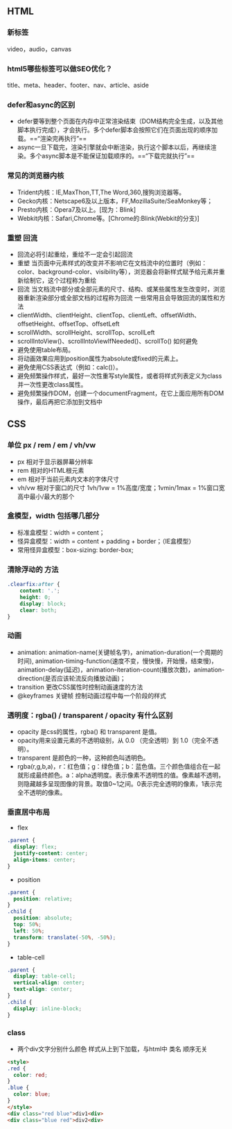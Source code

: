 ## HTML

### 新标签

video，audio，canvas

### html5哪些标签可以做SEO优化？

title、meta、header、footer、nav、article、aside

### defer和async的区别

- defer要等到整个页面在内存中正常渲染结束（DOM结构完全生成，以及其他脚本执行完成），才会执行。多个defer脚本会按照它们在页面出现的顺序加载。==“渲染完再执行”==
- async一旦下载完，渲染引擎就会中断渲染，执行这个脚本以后，再继续渲染。多个async脚本是不能保证加载顺序的。==“下载完就执行”==

### 常见的浏览器内核

- Trident内核：IE,MaxThon,TT,The Word,360,搜狗浏览器等。
- Gecko内核：Netscape6及以上版本，FF,MozillaSuite/SeaMonkey等；
- Presto内核：Opera7及以上。[现为：Blink]
- Webkit内核：Safari,Chrome等。[Chrome的:Blink(Webkit的分支)]

### 重塑 回流

- 回流必将引起重绘，重绘不一定会引起回流
- 重塑 当页面中元素样式的改变并不影响它在文档流中的位置时（例如：color、background-color、visibility等），浏览器会将新样式赋予给元素并重新绘制它，这个过程称为重绘
- 回流 当文档流中部分或全部元素的尺寸、结构、或某些属性发生改变时，浏览器重新渲染部分或全部文档的过程称为回流
一些常用且会导致回流的属性和方法
- clientWidth、clientHeight、clientTop、clientLeft、offsetWidth、offsetHeight、offsetTop、offsetLeft
- scrollWidth、scrollHeight、scrollTop、scrollLeft
- scrollIntoView()、scrollIntoViewIfNeeded()、scrollTo()
如何避免
- 避免使用table布局。
- 将动画效果应用到position属性为absolute或fixed的元素上。
- 避免使用CSS表达式（例如：calc()）。
- 避免频繁操作样式，最好一次性重写style属性，或者将样式列表定义为class并一次性更改class属性。
- 避免频繁操作DOM，创建一个documentFragment，在它上面应用所有DOM操作，最后再把它添加到文档中

## CSS

### 单位 px / rem / em / vh/vw

- px 相对于显示器屏幕分辨率
- rem 相对的HTML根元素
- em 相对于当前元素内文本的字体尺寸
- vh/vw 相对于窗口的尺寸 1vh/1vw = 1%高度/宽度；1vmin/1max = 1%窗口宽高中最小/最大的那个

### 盒模型，width 包括哪几部分

- 标准盒模型：width = content；
- 怪异盒模型：width = content + padding + border；（IE盒模型）
- 常用怪异盒模型：box-sizing: border-box;

### 清除浮动的 方法

```css
.clearfix:after {
    content: '.';
    height: 0;
    display: block;
    clear: both;
}
```

### 动画

- animation: animation-name(关键帧名字)，animation-duration(一个周期的时间), animation-timing-function(速度不变，慢快慢，开始慢，结束慢)，animation-delay(延迟)，animation-iteration-count(播放次数)，animation-direction(是否应该轮流反向播放动画)；
- transition 更改CSS属性时控制动画速度的方法
- @keyframes 关键帧 控制动画过程中每一个阶段的样式

### 透明度：rgba() / transparent / opacity    有什么区别

- opacity 是css的属性，rgba() 和 transparent 是值。
- opacity用来设置元素的不透明级别，从 0.0 （完全透明）到 1.0（完全不透明）。
- transparent 是颜色的一种，这种颜色叫透明色。
- rgba(r,g,b,a)，r：红色值；g：绿色值；b：蓝色值。三个颜色值组合在一起就形成最终颜色。a：alpha透明度。表示像素不透明性的值。像素越不透明，则隐藏越多呈现图像的背景。取值0~1之间。0表示完全透明的像素，1表示完全不透明的像素。

### 垂直居中布局

- flex
```css
.parent {
  display: flex;
  justify-content: center;
  align-items: center;
}
```
- position
```css
.parent {
  position: relative;
}
.child {
  position: absolute;
  top: 50%;
  left: 50%;
  transform: translate(-50%, -50%);
}
```
- table-cell
```css
.parent {
  display: table-cell;
  vertical-align: center;
  text-align: center;
}
.child {
  display: inline-block;
}
```

### class

- 两个div文字分别什么颜色
样式从上到下加载，与html中 类名 顺序无关
```html
<style>
.red {
  color: red;
}
.blue {
  color: blue;
}
</style>
<div class="red blue">div1<div>
<div class="blue red">div2<div>
```
